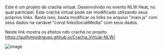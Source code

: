Este é um projeto de crachá virtual.
Desenvolvido no evento NLW Heat, no qual participei.
Este crachá virtual pode ser modificado utilizando seus próprios links. 
Basta isso, basta modificar os links no arquivo "main.js" com seus dados na variável "const linksSocialMedia" com seus dados.

Neste link mostra os efeitos ndo crachá no projeto.
https://guilhmrodrigues.github.io/Cracha_Virtual-NLW/


![image](https://user-images.githubusercontent.com/90975930/138784338-dddf7339-b8c6-40c0-aac6-545360bb78fe.png)
